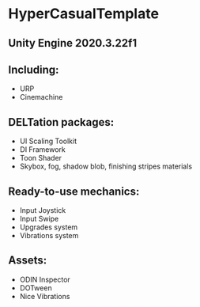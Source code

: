 # HyperCasualTemplate 
## Unity Engine 2020.3.22f1

## Including:
- URP
- Cinemachine

## DELTation packages:
- UI Scaling Toolkit
- DI Framework
- Toon Shader
- Skybox, fog, shadow blob, finishing stripes materials

## Ready-to-use mechanics:
- Input Joystick
- Input Swipe
- Upgrades system
- Vibrations system

## Assets:
- ODIN Inspector
- DOTween
- Nice Vibrations
